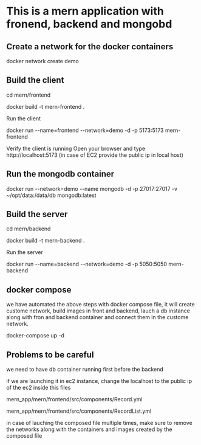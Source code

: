 # This is a mern application with fronend, backend and mongobd 

## Create a network for the docker containers
docker network create demo

## Build the client

cd mern/frontend

docker build -t mern-frontend .

Run the client

docker run --name=frontend --network=demo -d -p 5173:5173 mern-frontend

Verify the client is running
Open your browser and type http://localhost:5173 (in case of EC2 provide the public ip in local host)

## Run the mongodb container
docker run --network=demo --name mongodb -d -p 27017:27017 -v ~/opt/data:/data/db mongodb:latest

## Build the server

cd mern/backend

docker build -t mern-backend .

Run the server

docker run --name=backend --network=demo -d -p 5050:5050 mern-backend

## docker compose 
we have automated the above steps with docker compose file, it will create custome network, build images in front and backend, lauch a db instance along with fron and backend container and connect them in the custome network.

docker-compose up -d


## Problems to be careful
we need to have db container running first before the backend

if we are launching it in ec2 instance, change the localhost to the public ip of the ec2 inside this files

 mern_app/mern/frontend/src/components/Record.yml
 
 mern_app/mern/frontend/src/components/RecordList.yml

in case of lauching the composed file multiple times, make sure to remove the networks along with the containers and images created by the composed file 
